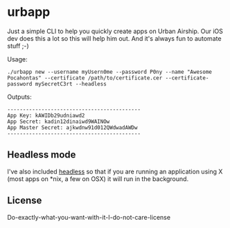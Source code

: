 # urbapp

Just a simple CLI to help you quickly create apps on Urban Airship. Our iOS dev does this a lot so this will help him out. And it's always fun to automate stuff ;-)

Usage:
	
	./urbapp new --username myUsern0me --password P0ny --name "Awesome Pocahontas" --certificate /path/to/certificate.cer --certificate-password mySecretC3rt --headless

Outputs:

	-------------------------------------------
	App Key: kAWIDb29udniawd2
	App Secret: kadin12dinaiwd9WAINOw
	App Master Secret: ajkwdnw91d012QWdwadAWDw
	-------------------------------------------

## Headless mode
I've also included [headless](https://github.com/leonid-shevtsov/headless) so that if you are running an application using X (most apps on *nix, a few on OSX) it will run in the background.

## License
Do-exactly-what-you-want-with-it-I-do-not-care-license